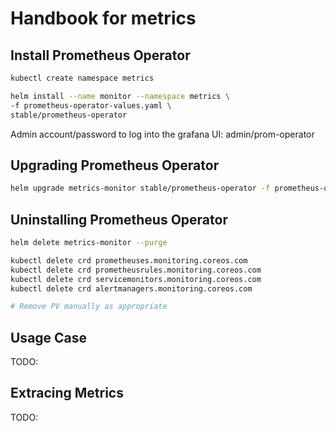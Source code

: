 # Handbook for metrics

## Install Prometheus Operator

```bash
kubectl create namespace metrics

helm install --name monitor --namespace metrics \
-f prometheus-operator-values.yaml \
stable/prometheus-operator
```

Admin account/password to log into the grafana UI: admin/prom-operator

## Upgrading Prometheus Operator

```bash
helm upgrade metrics-monitor stable/prometheus-operator -f prometheus-operator-values.yaml
```

## Uninstalling Prometheus Operator

```bash
helm delete metrics-monitor --purge

kubectl delete crd prometheuses.monitoring.coreos.com
kubectl delete crd prometheusrules.monitoring.coreos.com
kubectl delete crd servicemonitors.monitoring.coreos.com
kubectl delete crd alertmanagers.monitoring.coreos.com

# Remove PV manually as appropriate
```

## Usage Case

TODO:

## Extracing Metrics

TODO: